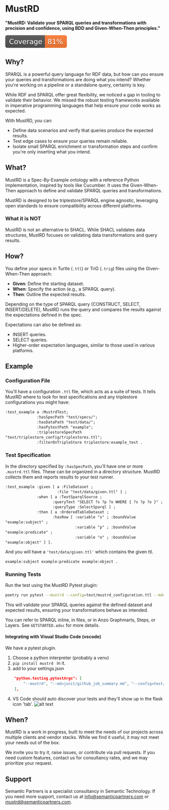 # MustRD

**"MustRD: Validate your SPARQL queries and transformations with precision and confidence, using BDD and Given-When-Then principles."**

[![Coverage Badge](https://github.com/Semantic-partners/mustrd/raw/python-coverage-comment-action-data/badge.svg?sanitize=true)](https://github.com/Semantic-partners/mustrd/tree/python-coverage-comment-action-data)

## Why?

SPARQL is a powerful query language for RDF data, but how can you ensure your queries and transformations are doing what you intend? Whether you're working on a pipeline or a standalone query, certainty is key.

While RDF and SPARQL offer great flexibility, we noticed a gap in tooling to validate their behavior. We missed the robust testing frameworks available in imperative programming languages that help ensure your code works as expected.

With MustRD, you can:

- Define data scenarios and verify that queries produce the expected results.
- Test edge cases to ensure your queries remain reliable.
- Isolate small SPARQL enrichment or transformation steps and confirm you're only inserting what you intend.

## What?

MustRD is a Spec-By-Example ontology with a reference Python implementation, inspired by tools like Cucumber. It uses the Given-When-Then approach to define and validate SPARQL queries and transformations.

MustRD is designed to be triplestore/SPARQL engine agnostic, leveraging open standards to ensure compatibility across different platforms.

### What it is NOT

MustRD is not an alternative to SHACL. While SHACL validates data structures, MustRD focuses on validating data transformations and query results.

## How?

You define your specs in Turtle (`.ttl`) or TriG (`.trig`) files using the Given-When-Then approach:

- **Given**: Define the starting dataset.
- **When**: Specify the action (e.g., a SPARQL query).
- **Then**: Outline the expected results.

Depending on the type of SPARQL query (CONSTRUCT, SELECT, INSERT/DELETE), MustRD runs the query and compares the results against the expectations defined in the spec.

Expectations can also be defined as:

- INSERT queries.
- SELECT queries.
- Higher-order expectation languages, similar to those used in various platforms.

## Example

### Configuration File

You'll have a configuration `.ttl` file, which acts as a suite of tests. It tells MustRD where to look for test specifications and any triplestore configurations you might have:

```ttl
:test_example a :MustrdTest;
              :hasSpecPath "test/specs/";
              :hasDataPath "test/data/";
              :hasPytestPath "example";
              :triplestoreSpecPath "test/triplestore_config/triplestores.ttl";
              :filterOnTripleStore triplestore:example_test .
```

### Test Specification

In the directory specified by `:hasSpecPath`, you'll have one or more `.mustrd.ttl` files. These can be organized in a directory structure. MustRD collects them and reports results to your test runner.

```ttl
:test_example :given [ a :FileDataset ;
                       :file "test/data/given.ttl" ] ;
              :when [ a :TextSparqlSource ;
                     :queryText "SELECT ?s ?p ?o WHERE { ?s ?p ?o }" ;
                     :queryType :SelectSparql ] ;
              :then [ a :OrderedTableDataset ;
                     :hasRow [ :variable "s" ; :boundValue "example:subject" ;
                               :variable "p" ; :boundValue "example:predicate" ;
                               :variable "o" ; :boundValue "example:object" ] ].
```

And you will have a `'test/data/given.ttl'` which contains the given ttl. 

```ttl
example:subject example:predicate example:object .
```

### Running Tests

Run the test using the MustRD Pytest plugin:

```bash
poetry run pytest --mustrd --config=test/mustrd_configuration.ttl --md=render/github_job_summary.md
```

This will validate your SPARQL queries against the defined dataset and expected results, ensuring your transformations behave as intended.

You can refer to SPARQL inline, in files, or in Anzo Graphmarts, Steps, or Layers. See `GETSTARTED.adoc` for more details.

#### Integrating with Visual Studio Code (vscode)
We have a pytest plugin.
1. Choose a python interpreter (probably a venv)
2. `pip install mustrd ` in it.
3. add to your settings.json
```json
    "python.testing.pytestArgs": [
        "--mustrd", "--md=junit/github_job_summary.md", "--config=test/test_config_local.ttl"
    ],
```
4. VS Code should auto discover your tests and they'll show up in the flask icon 'tab'.
![alt text](image.png)

## When?

MustRD is a work in progress, built to meet the needs of our projects across multiple clients and vendor stacks. While we find it useful, it may not meet your needs out of the box.

We invite you to try it, raise issues, or contribute via pull requests. If you need custom features, contact us for consultancy rates, and we may prioritize your request.

## Support

Semantic Partners is a specialist consultancy in Semantic Technology. If you need more support, contact us at info@semanticpartners.com or mustrd@semanticpartners.com.


